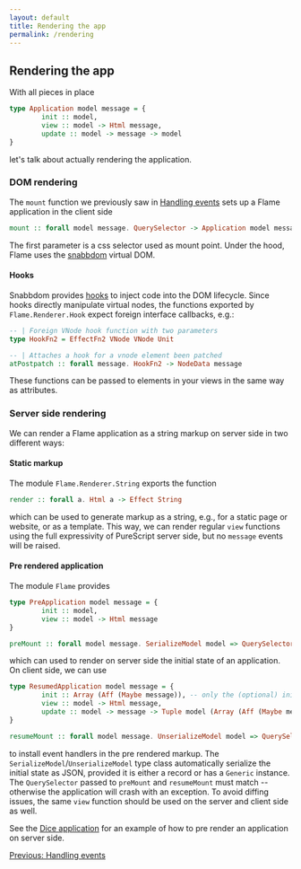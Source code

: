 ```yaml
---
layout: default
title: Rendering the app
permalink: /rendering
---
```


## Rendering the app

With all pieces in place
```haskell
type Application model message = {
        init :: model,
        view :: model -> Html message,
        update :: model -> message -> model
}
```
let's talk about actually rendering the application.

### DOM rendering

The `mount` function we previously saw in [Handling events](events) sets up a Flame application in the client side
```haskell
mount :: forall model message. QuerySelector -> Application model message -> Effect (Channel (Array message))
```
The first parameter is a css selector used as mount point. Under the hood, Flame uses the [snabbdom](https://github.com/snabbdom/snabbdom) virtual DOM.

#### Hooks

Snabbdom provides [hooks](https://github.com/snabbdom/snabbdom#hooks) to inject code into the DOM lifecycle. Since hooks directly manipulate virtual nodes, the functions exported by `Flame.Renderer.Hook` expect foreign interface callbacks, e.g.:
```haskell
-- | Foreign VNode hook function with two parameters
type HookFn2 = EffectFn2 VNode VNode Unit

-- | Attaches a hook for a vnode element been patched
atPostpatch :: forall message. HookFn2 -> NodeData message
```
These functions can be passed to elements in your views in the same way as attributes.

### Server side rendering

We can render a Flame application as a string markup on server side in two different ways:

#### Static markup

The module `Flame.Renderer.String` exports the function
```haskell
render :: forall a. Html a -> Effect String
```
which can be used to generate markup as a string, e.g., for a static page or website, or as a template. This way, we can render regular `view` functions using the full expressivity of PureScript server side, but no `message` events will be raised.

#### Pre rendered application

The module `Flame` provides
```haskell
type PreApplication model message = {
        init :: model,
        view :: model -> Html message
}

preMount :: forall model message. SerializeModel model => QuerySelector -> PreApplication model message -> Effect String
```
which can used to render on server side the initial state of an application. On client side, we can use
```haskell
type ResumedApplication model message = {
        init :: Array (Aff (Maybe message)), -- only the (optional) initial message to be raised
        view :: model -> Html message,
        update :: model -> message -> Tuple model (Array (Aff (Maybe message))) --update is only available client side
}

resumeMount :: forall model message. UnserializeModel model => QuerySelector -> ResumedApplication model message -> Effect (Channel (Array message))
```
to install event handlers in the pre rendered markup. The `SerializeModel`/`UnserializeModel` type class automatically serialize the initial state as JSON, provided it is either a record or has a `Generic` instance. The `QuerySelector` passed to `preMount` and `resumeMount` must match -- otherwise the application will crash with an exception. To avoid diffing issues, the same `view` function should be used on the server and client side as well.

See the [Dice application](https://github.com/easafe/purescript-flame/tree/master/examples/EffectList/ServerSideRendering) for an example of how to pre render an application on server side.

<a href="/events" class="direction previous">Previous: Handling events</a>

